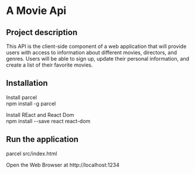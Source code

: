 # A Movie Api

## Project description
This API is the client-side component of a web application that will provide users with access to information about different movies, directors, and genres. Users will be able to sign up, update their personal information, and create a list of their favorite movies.

## Installation 
Install parcel  
npm install -g parcel

Install REact and React Dom  
npm install --save react react-dom

## Run the application

parcel src/index.html  

Open the Web Browser at http://localhost:1234